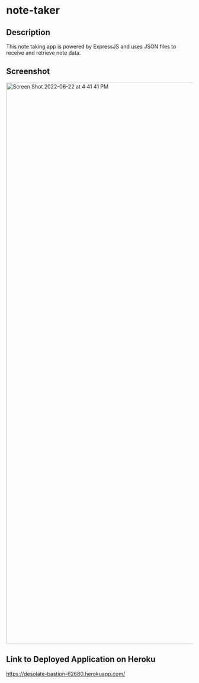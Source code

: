 # note-taker

## Description
This note taking app is powered by ExpressJS and uses JSON files to receive and retrieve note data.

## Screenshot
<img width="1512" alt="Screen Shot 2022-06-22 at 4 41 41 PM" src="https://user-images.githubusercontent.com/97009239/175135033-a0594a9e-623b-4748-85f0-78b69fa03af7.png">

## Link to Deployed Application on Heroku
https://desolate-bastion-62680.herokuapp.com/
